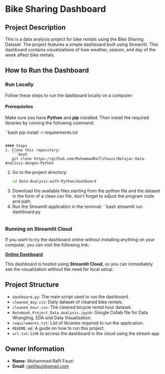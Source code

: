 
# Bike Sharing Dashboard

## Project Description
This is a data analysis project for bike rentals using the Bike Sharing Dataset. The project features a simple dashboard built using Streamlit. This dashboard contains visualizations of how weather, season, and day of the week affect bike rentals.

## How to Run the Dashboard

### Run Locally
Follow these steps to run the dashboard locally on a computer:

#### Prerequisites
Make sure you have **Python** and **pip** installed. Then install the required libraries by running the following command:

``bash
pip install -r requirements.txt
```

#### Steps
1. Clone this repository:
   ```bash
   git clone https://github.com/MuhammadRafliFauzi/Belajar-Data-Analisis-dengan-Python
   ```
2. Go to the project directory:
   ```bash
   cd Data-Analysis-with-Python/dashboard
   ```
3. Download the available files starting from the python file and the dataset in the form of a clean.csv file, don't forget to adjust the program code and path.
4. Run the Streamlit application in the terminal:
   ``bash
   streamlit run dashboard.py
   ```

### Running on Streamlit Cloud
If you want to try the dashboard online without installing anything on your computer, you can visit the following link:

[**Online Dashboard**](https://2d3zctwjxbby3fhefvszvq.streamlit.app/)

This dashboard is hosted using **Streamlit Cloud**, so you can immediately see the visualization without the need for local setup.

## Project Structure
- `dashboard.py`: The main script used to run the dashboard.
- `cleaned_day.csv`: Daily dataset of cleaned bike rentals.
- `cleaned_hour.csv`: The cleaned bicycle rental hour dataset.
- `Notebook_Project_Data_Analysis.ipynb`: Google Collab file for Data Wrangling, EDA and Data Visualization.
- `requirements.txt`: List of libraries required to run the application.
- `README.md`: A guide on how to run this project.
- `url.txt`: Link to access the dashboard in the cloud using the stream app

## Owner Information
- **Name**: Muhammad Rafli Fauzi
- **Email**: raplifauji@gmail.com

